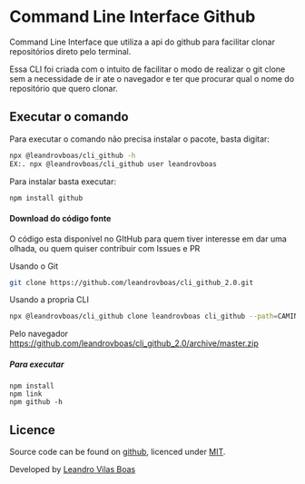 # Command Line Interface Github
Command Line Interface que utiliza a api do github para facilitar clonar repositórios direto pelo terminal.

Essa CLI foi criada com o intuito de facilitar o modo de realizar o git clone sem a necessidade de ir ate o navegador e ter que procurar qual o nome do repositório que quero clonar.

## Executar o comando

Para executar o comando não precisa instalar o pacote, basta digitar:

```bash
npx @leandrovboas/cli_github -h
EX:. npx @leandrovboas/cli_github user leandrovboas
```

Para instalar basta executar:

```bash
npm install github
```

#### Download do código fonte


O código esta disponível no GItHub para quem tiver interesse em dar uma olhada, ou quem quiser contribuir com Issues e PR


Usando o Git
```bash
git clone https://github.com/leandrovboas/cli_github_2.0.git
```

Usando a propria CLI
```bash
npx @leandrovboas/cli_github clone leandrovboas cli_github --path=CAMINHO_ONDE_SERA_CLONADO
```
Pelo navegador
https://github.com/leandrovboas/cli_github_2.0/archive/master.zip

##### Para executar

```
npm install
npm link
npm github -h
```

## Licence

Source code can be found on [github](https:github.com/leandrovboas/cli_github_2.0), licenced under [MIT](http://opensource.org/licenses/mit-license.php).

Developed by [Leandro Vilas Boas](https://br.linkedin.com/in/leandro-vilas-boas-55403b2b)

